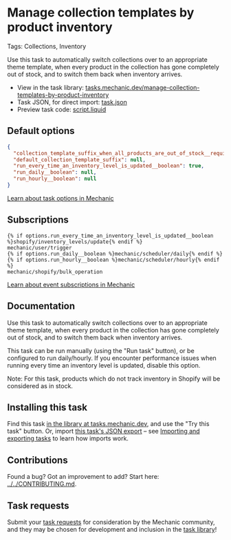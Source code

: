 # Manage collection templates by product inventory

Tags: Collections, Inventory

Use this task to automatically switch collections over to an appropriate theme template, when every product in the collection has gone completely out of stock, and to switch them back when inventory arrives.

* View in the task library: [tasks.mechanic.dev/manage-collection-templates-by-product-inventory](https://tasks.mechanic.dev/manage-collection-templates-by-product-inventory)
* Task JSON, for direct import: [task.json](../../tasks/manage-collection-templates-by-product-inventory.json)
* Preview task code: [script.liquid](./script.liquid)

## Default options

```json
{
  "collection_template_suffix_when_all_products_are_out_of_stock__required": "out-of-stock",
  "default_collection_template_suffix": null,
  "run_every_time_an_inventory_level_is_updated__boolean": true,
  "run_daily__boolean": null,
  "run_hourly__boolean": null
}
```

[Learn about task options in Mechanic](https://learn.mechanic.dev/core/tasks/options)

## Subscriptions

```liquid
{% if options.run_every_time_an_inventory_level_is_updated__boolean %}shopify/inventory_levels/update{% endif %}
mechanic/user/trigger
{% if options.run_daily__boolean %}mechanic/scheduler/daily{% endif %}
{% if options.run_hourly__boolean %}mechanic/scheduler/hourly{% endif %}
mechanic/shopify/bulk_operation
```

[Learn about event subscriptions in Mechanic](https://learn.mechanic.dev/core/tasks/subscriptions)

## Documentation

Use this task to automatically switch collections over to an appropriate theme template, when every product in the collection has gone completely out of stock, and to switch them back when inventory arrives.

This task can be run manually (using the "Run task" button), or be configured to run daily/hourly. If you encounter performance issues when running every time an inventory level is updated, disable this option.

Note: For this task, products which do not track inventory in Shopify will be considered as in stock.

## Installing this task

Find this task [in the library at tasks.mechanic.dev](https://tasks.mechanic.dev/manage-collection-templates-by-product-inventory), and use the "Try this task" button. Or, import [this task's JSON export](../../tasks/manage-collection-templates-by-product-inventory.json) – see [Importing and exporting tasks](https://learn.mechanic.dev/core/tasks/import-and-export) to learn how imports work.

## Contributions

Found a bug? Got an improvement to add? Start here: [../../CONTRIBUTING.md](../../CONTRIBUTING.md).

## Task requests

Submit your [task requests](https://mechanic.canny.io/task-requests) for consideration by the Mechanic community, and they may be chosen for development and inclusion in the [task library](https://tasks.mechanic.dev/)!
